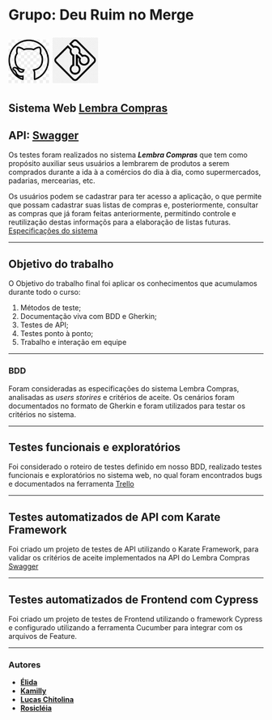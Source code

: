 <h1>
  <p>Grupo: Deu Ruim no Merge<p>
  <img style="width:80px;" alt="NextLevelWeek" title="#NextLevelWeek" src="Assets/logo-github.png">  
  <img style="width:90px;" alt="NextLevelWeek" title="#NextLevelWeek" src="Assets/logo-merge.png">
</h1>

## Sistema Web [Lembra Compras](https://academy-lembra-compras.herokuapp.com)
## API: [Swagger](https://lista-compras-api.herokuapp.com/api-docs)

Os testes foram realizados no sistema ***Lembra Compras*** que tem como propósito auxiliar seus usuários a lembrarem de produtos a serem comprados durante a ida à a comércios do dia à dia, como supermercados, padarias, mercearias, etc.

Os usuários podem se cadastrar para ter acesso a aplicação, o que permite que possam cadastrar suas listas de compras e, posteriormente, consultar as compras que já foram feitas anteriormente, permitindo controle e reutilização destas informaçõs para a elaboração de listas futuras. [Especificações do sistema](Assets/especificacao-lembra-compras.md)

---

## Objetivo do trabalho

O Objetivo do trabalho final foi aplicar os conhecimentos que acumulamos durante todo o curso:

1. Métodos de teste;
2. Documentação viva com BDD e Gherkin;
3. Testes de API;
4. Testes ponto à ponto;
5. Trabalho e interação em equipe

---

### BDD
Foram consideradas as especificações do sistema Lembra Compras, analisadas as *users storires* e critérios de aceite.
Os cenários foram documentados no formato de Gherkin e foram utilizados para testar os critérios no sistema.

---
## Testes funcionais e exploratórios
Foi considerado o roteiro de testes definido em nosso BDD, realizado testes funcionais e exploratórios no sistema web, no qual foram encontrados bugs e documentados na ferramenta [Trello](https://trello.com/invite/b/K7HZskcV/1e8e747e4462969e2a75ceade98a1933/academy-trabalho-final-grupo-3)

---
## Testes automatizados de API com Karate Framework
Foi criado um projeto de testes de API utilizando o Karate Framework, para validar os critérios de aceite implementados na API do Lembra Compras [Swagger](https://lista-compras-api.herokuapp.com/api-docs)

---
## Testes automatizados de Frontend com Cypress
Foi criado um projeto de testes de Frontend utilizando o framework Cypress e configurado utilizando a ferramenta Cucumber para integrar com os arquivos de Feature.

---
### Autores

-   **[Élida](https://github.com/eligoncalves13)**
-   **[Kamilly](https://github.com/Kamillytiburtino)**
-   **[Lucas Chitolina](https://github.com/Chitolina)**
-   **[Rosicléia](https://github.com/Rosicleia)**
